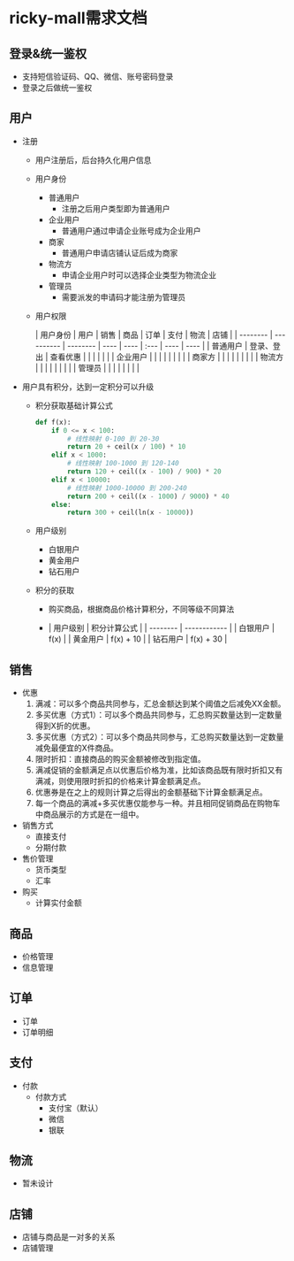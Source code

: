 # ricky-mall需求文档

## 登录&统一鉴权

* 支持短信验证码、QQ、微信、账号密码登录
* 登录之后做统一鉴权

## 用户

* 注册

    * 用户注册后，后台持久化用户信息

    * 用户身份

        * 普通用户
            * 注册之后用户类型即为普通用户
        * 企业用户
            * 普通用户通过申请企业账号成为企业用户
        * 商家
            * 普通用户申请店铺认证后成为商家
        * 物流方
            * 申请企业用户时可以选择企业类型为物流企业
        * 管理员
            * 需要派发的申请码才能注册为管理员

    * 用户权限

      | 用户身份 | 用户       | 销售     | 商品 | 订单 | 支付 | 物流 | 店铺 |
                | -------- | ---------- | -------- | ---- | ---- | :--- | ---- | ---- |
      | 普通用户 | 登录、登出 | 查看优惠 |      |      |      |      |      |
      | 企业用户 |            |          |      |      |      |      |      |
      | 商家方   |            |          |      |      |      |      |      |
      | 物流方   |            |          |      |      |      |      |      |
      | 管理员   |            |          |      |      |      |      |      |

* 用户具有积分，达到一定积分可以升级

    * 积分获取基础计算公式

      ```python
      def f(x):  
          if 0 <= x < 100:
              # 线性映射 0-100 到 20-30  
              return 20 + ceil(x / 100) * 10  
          elif x < 1000:  
              # 线性映射 100-1000 到 120-140  
              return 120 + ceil((x - 100) / 900) * 20  
          elif x < 10000:  
              # 线性映射 1000-10000 到 200-240  
              return 200 + ceil((x - 1000) / 9000) * 40
          else:
              return 300 + ceil(ln(x - 10000))
      ```

    * 用户级别

        * 白银用户
        * 黄金用户
        * 钻石用户

    * 积分的获取

        * 购买商品，根据商品价格计算积分，不同等级不同算法

        * | 用户级别 | 积分计算公式 |
                          | -------- | ------------ |
          | 白银用户 | f(x)         |
          | 黄金用户 | f(x) + 10    |
          | 钻石用户 | f(x) + 30    |

## 销售

* 优惠
    1. 满减：可以多个商品共同参与，汇总金额达到某个阈值之后减免XX金额。
    2. 多买优惠（方式1）：可以多个商品共同参与，汇总购买数量达到一定数量得到X折的优惠。
    3. 多买优惠（方式2）：可以多个商品共同参与，汇总购买数量达到一定数量减免最便宜的X件商品。
    4. 限时折扣：直接商品的购买金额被修改到指定值。
    5. 满减促销的金额满足点以优惠后价格为准，比如该商品既有限时折扣又有满减，则使用限时折扣的价格来计算金额满足点。
    6. 优惠券是在之上的规则计算之后得出的金额基础下计算金额满足点。
    7. 每一个商品的满减+多买优惠仅能参与一种。并且相同促销商品在购物车中商品展示的方式是在一组中。
* 销售方式
    * 直接支付
    * 分期付款
* 售价管理
    * 货币类型
    * 汇率
* 购买
    * 计算实付金额

## 商品

* 价格管理
* 信息管理

## 订单

* 订单
* 订单明细

## 支付

* 付款
    * 付款方式
        * 支付宝（默认）
        * 微信
        * 银联

## 物流

* 暂未设计

## 店铺

* 店铺与商品是一对多的关系
* 店铺管理



